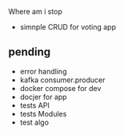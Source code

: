 Where am i stop

- simnple CRUD for voting app

## pending

- error handling
- kafka consumer.producer
- docker compose for dev
- docjer for app
- tests API
- tests Modules
- test algo
